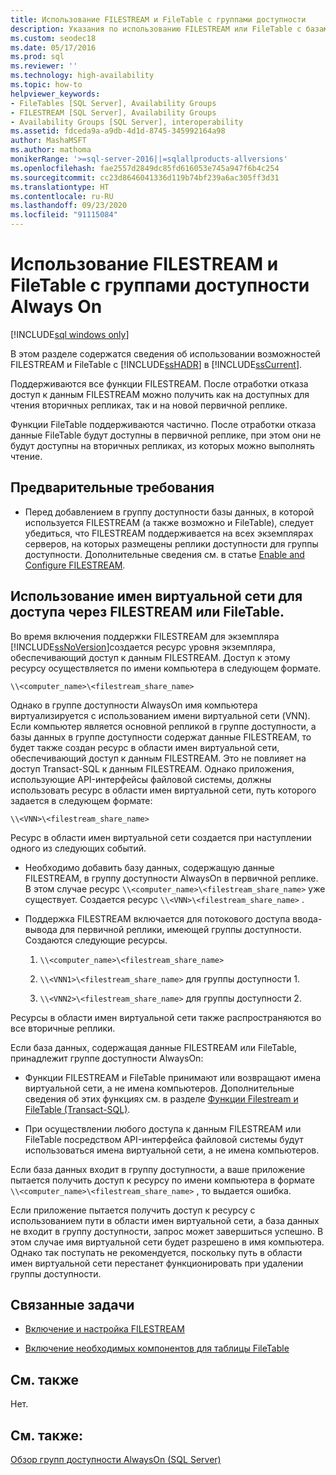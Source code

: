 ```yaml
---
title: Использование FILESTREAM и FileTable с группами доступности
description: Указания по использованию FILESTREAM или FileTable с базами данных, участвующими в группе доступности Always On.
ms.custom: seodec18
ms.date: 05/17/2016
ms.prod: sql
ms.reviewer: ''
ms.technology: high-availability
ms.topic: how-to
helpviewer_keywords:
- FileTables [SQL Server], Availability Groups
- FILESTREAM [SQL Server], Availability Groups
- Availability Groups [SQL Server], interoperability
ms.assetid: fdceda9a-a9db-4d1d-8745-345992164a98
author: MashaMSFT
ms.author: mathoma
monikerRange: '>=sql-server-2016||=sqlallproducts-allversions'
ms.openlocfilehash: fae2557d2849dc85fd616053e745a947f6b4c254
ms.sourcegitcommit: cc23d8646041336d119b74bf239a6ac305ff3d31
ms.translationtype: HT
ms.contentlocale: ru-RU
ms.lasthandoff: 09/23/2020
ms.locfileid: "91115084"
---
```

# <a name="use-filestream-and-filetable-with-always-on-availability-groups"></a>Использование FILESTREAM и FileTable с группами доступности Always On

[!INCLUDE[sql windows only](../../../includes/applies-to-version/sql-windows-only.md)]

  В этом разделе содержатся сведения об использовании возможностей FILESTREAM и FileTable с [!INCLUDE[ssHADR](../../../includes/sshadr-md.md)] в [!INCLUDE[ssCurrent](../../../includes/sscurrent-md.md)].  
  
 Поддерживаются все функции FILESTREAM. После отработки отказа доступ к данным FILESTREAM можно получить как на доступных для чтения вторичных репликах, так и на новой первичной реплике.  
  
 Функции FileTable поддерживаются частично. После отработки отказа данные FileTable будут доступны в первичной реплике, при этом они не будут доступны на вторичных репликах, из которых можно выполнять чтение.  
  
##  <a name="prerequisites"></a><a name="Prerequisites"></a> Предварительные требования  
  
-   Перед добавлением в группу доступности базы данных, в которой используется FILESTREAM (а также возможно и FileTable), следует убедиться, что FILESTREAM поддерживается на всех экземплярах серверов, на которых размещены реплики доступности для группы доступности. Дополнительные сведения см. в статье [Enable and Configure FILESTREAM](../../../relational-databases/blob/enable-and-configure-filestream.md).  
  
##  <a name="using-virtual-network-names-vnns-for-filestream-and-filetable-access"></a><a name="vnn"></a> Использование имен виртуальной сети для доступа через FILESTREAM или FileTable.  
 Во время включения поддержки FILESTREAM для экземпляра [!INCLUDE[ssNoVersion](../../../includes/ssnoversion-md.md)]создается ресурс уровня экземпляра, обеспечивающий доступ к данным FILESTREAM. Доступ к этому ресурсу осуществляется по имени компьютера в следующем формате.  
  
 `\\<computer_name>\<filestream_share_name>`  
  
 Однако в группе доступности AlwaysOn имя компьютера виртуализируется с использованием имени виртуальной сети (VNN). Если компьютер является основной репликой в группе доступности, а базы данных в группе доступности содержат данные FILESTREAM, то будет также создан ресурс в области имен виртуальной сети, обеспечивающий доступ к данным FILESTREAM. Это не повлияет на доступ Transact-SQL к данным FILESTREAM. Однако приложения, использующие API-интерфейсы файловой системы, должны использовать ресурс в области имен виртуальной сети, путь которого задается в следующем формате:  
  
 `\\<VNN>\<filestream_share_name>`  
  
 Ресурс в области имен виртуальной сети создается при наступлении одного из следующих событий.  
  
-   Необходимо добавить базу данных, содержащую данные FILESTREAM, в группу доступности AlwaysOn в первичной реплике. В этом случае ресурс `\\<computer_name>\<filestream_share_name>` уже существует. Создается ресурс `\\<VNN>\<filestream_share_name>` .  
  
-   Поддержка FILESTREAM включается для потокового доступа ввода-вывода для первичной реплики, имеющей группы доступности. Создаются следующие ресурсы.  
  
    1.  `\\<computer_name>\<filestream_share_name>`  
  
    2.  `\\<VNN1>\<filestream_share_name>` для группы доступности 1.  
  
    3.  `\\<VNN2>\<filestream_share_name>` для группы доступности 2.  
  
 Ресурсы в области имен виртуальной сети также распространяются во все вторичные реплики.  
  
 Если база данных, содержащая данные FILESTREAM или FileTable, принадлежит группе доступности AlwaysOn:  
  
-   Функции FILESTREAM и FileTable принимают или возвращают имена виртуальной сети, а не имена компьютеров. Дополнительные сведения об этих функциях см. в разделе [Функции Filestream и FileTable (Transact-SQL)](../../../relational-databases/system-functions/filestream-and-filetable-functions-transact-sql.md).  
  
-   При осуществлении любого доступа к данным FILESTREAM или FileTable посредством API-интерфейса файловой системы будут использоваться имена виртуальной сети, а не имена компьютеров.  
  
 Если база данных входит в группу доступности, а ваше приложение пытается получить доступ к ресурсу по имени компьютера в формате `\\<computer_name>\<filestream_share_name>` , то выдается ошибка.  
  
 Если приложение пытается получить доступ к ресурсу с использованием пути в области имен виртуальной сети, а база данных не входит в группу доступности, запрос может завершиться успешно. В этом случае имя виртуальной сети будет разрешено в имя компьютера. Однако так поступать не рекомендуется, поскольку путь в области имен виртуальной сети перестанет функционировать при удалении группы доступности.  
  
##  <a name="related-tasks"></a><a name="RelatedTasks"></a> Связанные задачи  
  
-   [Включение и настройка FILESTREAM](../../../relational-databases/blob/enable-and-configure-filestream.md)  
  
-   [Включение необходимых компонентов для таблицы FileTable](../../../relational-databases/blob/enable-the-prerequisites-for-filetable.md)  
  
##  <a name="related-content"></a><a name="RelatedContent"></a> См. также  
 Нет.  
  
## <a name="see-also"></a>См. также:  
 [Обзор групп доступности AlwaysOn (SQL Server)](../../../database-engine/availability-groups/windows/overview-of-always-on-availability-groups-sql-server.md)  
  
  

